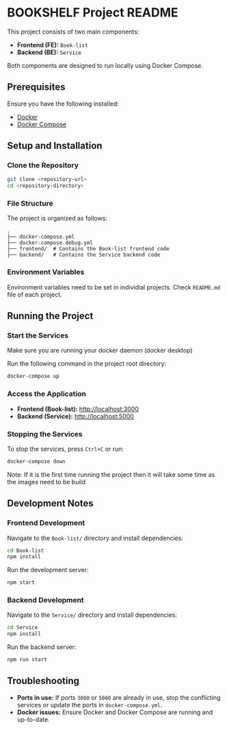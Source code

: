 # BOOKSHELF Project README

This project consists of two main components:
- **Frontend (FE):** `Book-list`
- **Backend (BE):** `Service`

Both components are designed to run locally using Docker Compose.

## Prerequisites

Ensure you have the following installed:
- [Docker](https://www.docker.com/get-started)
- [Docker Compose](https://docs.docker.com/compose/install/)

## Setup and Installation

### Clone the Repository
```bash
git clone <repository-url>
cd <repository-directory>
```

### File Structure
The project is organized as follows:
```
.
├── docker-compose.yml
├── docker-compose.debug.yml
├── frontend/  # Contains the Book-list frontend code
├── backend/   # Contains the Service backend code
```

### Environment Variables

Environment variables need to be set in individial projects. Check `README.md` file of each project.

## Running the Project

### Start the Services
Make sure you are running your docker daemon (docker desktop)

Run the following command in the project root directory:
```bash
docker-compose up
```

### Access the Application
- **Frontend (Book-list):** [http://localhost:3000](http://localhost:3000)
- **Backend (Service):** [http://localhost:5000](http://localhost:5000)

### Stopping the Services
To stop the services, press `Ctrl+C` or run:
```bash
docker-compose down
```
Note: If it is the first time running the project then it will take some time as the images need to be build

## Development Notes

### Frontend Development
Navigate to the `Book-list/` directory and install dependencies:
```bash
cd Book-list
npm install
```
Run the development server:
```bash
npm start
```

### Backend Development
Navigate to the `Service/` directory and install dependencies:
```bash
cd Service
npm install
```
Run the backend server:
```bash
npm run start
```

## Troubleshooting

- **Ports in use:** If ports `3000` or `5000` are already in use, stop the conflicting services or update the ports in `docker-compose.yml`.
- **Docker issues:** Ensure Docker and Docker Compose are running and up-to-date.

